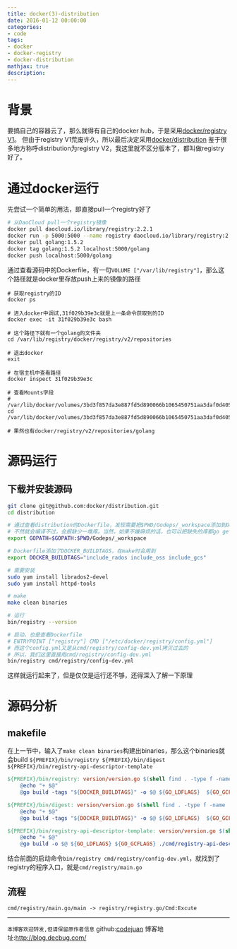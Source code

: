 ```yaml
---
title: docker(3)-distribution
date: 2016-01-12 00:00:00
categories:
- code
tags: 
- docker
- docker-registry
- docker-distribution
mathjax: true
description: 
---
```


# 背景
要搞自己的容器云了，那么就得有自己的docker hub，于是采用[docker/registry V1](https://github.com/docker/docker-registry)。
但由于registry V1荒废许久，所以最后决定采用[docker/distribution](https://github.com/docker/distribution)
鉴于很多地方称呼distribution为registry V2，我这里就不区分版本了，都叫做registry好了。
<!--more-->

# 通过docker运行
先尝试一个简单的用法，即直接pull一个registry好了
```sh
# 从DaoCloud pull一个registry镜像
docker pull daocloud.io/library/registry:2.2.1
docker run -p 5000:5000 --name registry daocloud.io/library/registry:2.2.1
docker pull golang:1.5.2
docker tag golang:1.5.2 localhost:5000/golang
docker push localhost:5000/golang
```
通过查看源码中的Dockerfile，有一句`VOLUME ["/var/lib/registry"]`，那么这个路径就是docker里存放push上来的镜像的路径
```
# 获取registry的ID
docker ps

# 进入docker中调试,31f029b39e3c就是上一条命令获取到的ID
docker exec -it 31f029b39e3c bash

# 这个路径下就有一个golang的文件夹
cd /var/lib/registry/docker/registry/v2/repositories

# 退出docker
exit

# 在宿主机中查看路径
docker inspect 31f029b39e3c

# 查看Mounts字段
# /var/lib/docker/volumes/3bd3f857da3e887fd5d890066b1065450751aa3daf0d405e472e2d31abf44a61/_data
cd /var/lib/docker/volumes/3bd3f857da3e887fd5d890066b1065450751aa3daf0d405e472e2d31abf44a61/_data

# 果然也有docker/registry/v2/repositories/golang
```

# 源码运行
## 下载并安装源码
```sh
git clone git@github.com:docker/distribution.git
cd distribution

# 通过查看distribution的Dockerfile，发现需要把$PWD/Godeps/_workspace添加到GOPATH
# 不然就会编译不过，会报缺少一堆库。当然，如果不嫌麻烦的话，也可以把缺失的库都go get下来
export GOPATH=$GOPATH:$PWD/Godeps/_workspace

# Dockerfile添加了DOCKER_BUILDTAGS，在make时会用到
export DOCKER_BUILDTAGS="include_rados include_oss include_gcs"

# 需要安装
sudo yum install librados2-devel
sudo yum install httpd-tools

# make
make clean binaries

# 运行
bin/registry --version

# 启动，也是查看Dockerfile
# ENTRYPOINT ["registry"] CMD ["/etc/docker/registry/config.yml"]
# 而这个config.yml又是从cmd/registry/config-dev.yml拷贝过去的
# 所以，我们这里直接用cmd/registry/config-dev.yml
bin/registry cmd/registry/config-dev.yml
```

这样就运行起来了，但是仅仅是运行还不够，还得深入了解一下原理

# 源码分析

## makefile
在上一节中，输入了`make clean binaries`构建出binaries，那么这个binaries就会build
`${PREFIX}/bin/registry ${PREFIX}/bin/digest ${PREFIX}/bin/registry-api-descriptor-template`
```makefile
${PREFIX}/bin/registry: version/version.go $(shell find . -type f -name '*.go')
	@echo "+ $@"
	@go build -tags "${DOCKER_BUILDTAGS}" -o $@ ${GO_LDFLAGS}  ${GO_GCFLAGS} ./cmd/registry

${PREFIX}/bin/digest: version/version.go $(shell find . -type f -name '*.go')
	@echo "+ $@"
	@go build -tags "${DOCKER_BUILDTAGS}" -o $@ ${GO_LDFLAGS}  ${GO_GCFLAGS} ./cmd/digest

${PREFIX}/bin/registry-api-descriptor-template: version/version.go $(shell find . -type f -name '*.go')
	@echo "+ $@"
	@go build -o $@ ${GO_LDFLAGS} ${GO_GCFLAGS} ./cmd/registry-api-descriptor-template
```

结合前面的启动命令`bin/registry cmd/registry/config-dev.yml`，就找到了registry的程序入口，就是`cmd/registry/main.go`

## 流程
```
cmd/registry/main.go/main -> registry/registry.go/Cmd:Excute
```


----------------------------

`本博客欢迎转发,但请保留原作者信息`
github:[codejuan](https://github.com/CodeJuan)
博客地址:http://blog.decbug.com/

